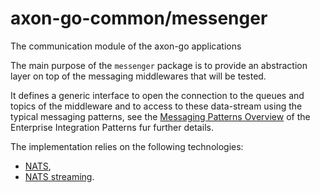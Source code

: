 axon-go-common/messenger
========================

The communication module of the axon-go applications

The main purpose of the `messenger` package is to provide an abstraction layer on top of the messaging middlewares that will be tested.

It defines a generic interface to open the connection to the queues and topics of the middleware and to access to these data-stream using the typical messaging patterns, see the [Messaging Patterns Overview](https://www.enterpriseintegrationpatterns.com/patterns/messaging/index.html) of the Enterprise Integration Patterns fur further details.

The implementation relies on the following technologies:
- [NATS](https://nats.io/),
- [NATS streaming](https://nats.io/download/nats-io/nats-streaming-server/).

